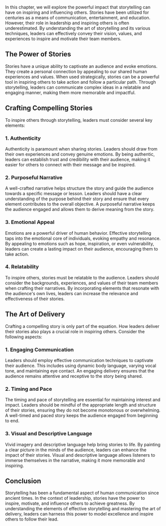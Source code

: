 
In this chapter, we will explore the powerful impact that storytelling can have on inspiring and influencing others. Stories have been utilized for centuries as a means of communication, entertainment, and education. However, their role in leadership and inspiring others is often underestimated. By understanding the art of storytelling and its various techniques, leaders can effectively convey their vision, values, and experiences to inspire and motivate their team members.

## The Power of Stories

Stories have a unique ability to captivate an audience and evoke emotions. They create a personal connection by appealing to our shared human experiences and values. When used strategically, stories can be a powerful tool in inspiring others to take action and follow a particular path. Through storytelling, leaders can communicate complex ideas in a relatable and engaging manner, making them more memorable and impactful.

## Crafting Compelling Stories

To inspire others through storytelling, leaders must consider several key elements:

### 1\. Authenticity

Authenticity is paramount when sharing stories. Leaders should draw from their own experiences and convey genuine emotions. By being authentic, leaders can establish trust and credibility with their audience, making it easier for others to connect with their message and be inspired.

### 2\. Purposeful Narrative

A well-crafted narrative helps structure the story and guide the audience towards a specific message or lesson. Leaders should have a clear understanding of the purpose behind their story and ensure that every element contributes to the overall objective. A purposeful narrative keeps the audience engaged and allows them to derive meaning from the story.

### 3\. Emotional Appeal

Emotions are a powerful driver of human behavior. Effective storytelling taps into the emotional core of individuals, evoking empathy and resonance. By appealing to emotions such as hope, inspiration, or even vulnerability, leaders can create a lasting impact on their audience, encouraging them to take action.

### 4\. Relatability

To inspire others, stories must be relatable to the audience. Leaders should consider the backgrounds, experiences, and values of their team members when crafting their narratives. By incorporating elements that resonate with the audience's own lives, leaders can increase the relevance and effectiveness of their stories.

## The Art of Delivery

Crafting a compelling story is only part of the equation. How leaders deliver their stories also plays a crucial role in inspiring others. Consider the following aspects:

### 1\. Engaging Communication

Leaders should employ effective communication techniques to captivate their audience. This includes using dynamic body language, varying vocal tone, and maintaining eye contact. An engaging delivery ensures that the audience remains attentive and receptive to the story being shared.

### 2\. Timing and Pace

The timing and pace of storytelling are essential for maintaining interest and impact. Leaders should be mindful of the appropriate length and structure of their stories, ensuring they do not become monotonous or overwhelming. A well-timed and paced story keeps the audience engaged from beginning to end.

### 3\. Visual and Descriptive Language

Vivid imagery and descriptive language help bring stories to life. By painting a clear picture in the minds of the audience, leaders can enhance the impact of their stories. Visual and descriptive language allows listeners to immerse themselves in the narrative, making it more memorable and inspiring.

## Conclusion

Storytelling has been a fundamental aspect of human communication since ancient times. In the context of leadership, stories have the power to inspire, motivate, and influence others to achieve greatness. By understanding the elements of effective storytelling and mastering the art of delivery, leaders can harness this power to model excellence and inspire others to follow their lead.
